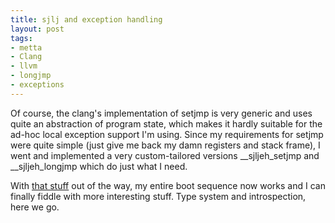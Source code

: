 ```yaml
--- 
title: sjlj and exception handling
layout: post
tags: 
- metta
- Clang
- llvm
- longjmp
- exceptions
---
```

Of course, the clang's implementation of setjmp is very generic and uses quite an abstraction of program state, which makes it hardly suitable for the ad-hoc local exception support I'm using. Since my requirements for setjmp were quite simple (just give me back my damn registers and stack frame), I went and implemented a very custom-tailored versions 
\_\_sjljeh_setjmp and \_\_sjljeh_longjmp which do just what I need.

With [that stuff](https://github.com/berkus/metta/blob/master/src/runtime/setjmp.s) out of the way, my entire boot sequence now works and I can finally fiddle with more interesting stuff. Type system and introspection, here we go.
